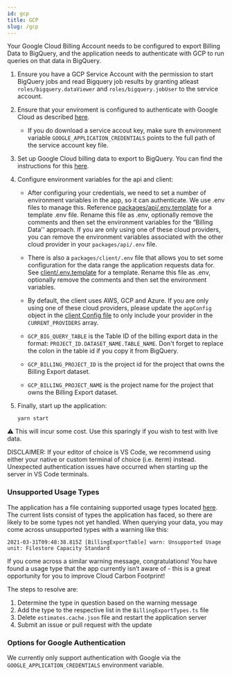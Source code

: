 ```yaml
---
id: gcp
title: GCP
slug: /gcp
---
```


Your Google Cloud Billing Account needs to be configured to export Billing Data to BigQuery, and the application needs to authenticate with GCP to run queries on that data in BigQuery.

1.  Ensure you have a GCP Service Account with the permission to start BigQuery jobs and read Bigquery job results by granting atleast `roles/bigquery.dataViewer` and `roles/bigquery.jobUser` to the service account.

2.  Ensure that your enviroment is configured to authenticate with Google Cloud as described [here](https://cloud.google.com/docs/authentication/getting-started).

    - If you do download a service accout key, make sure th environment variable `GOOGLE_APPLICATION_CREDENTIALS` points to the full path of the service account key file.

3.  Set up Google Cloud billing data to export to BigQuery. You can find the instructions for this [here](https://cloud.google.com/billing/docs/how-to/export-data-bigquery).

4.  Configure environment variables for the api and client:

    - After configuring your credentials, we need to set a number of environment variables in the app, so it can authenticate. We use .env files to manage this. Reference [packages/api/.env.template](https://github.com/cloud-carbon-footprint/cloud-carbon-footprint/blob/trunk/packages/api/.env.template) for a template .env file. Rename this file as .env, optionally remove the comments and then set the environment variables for the “Billing Data'' approach. If you are only using one of these cloud providers, you can remove the environment variables associated with the other cloud provider in your `packages/api/.env` file.

    - There is also a `packages/client/.env` file that allows you to set some configuration for the data range the application requests data for. See [client/.env.template](https://github.com/cloud-carbon-footprint/cloud-carbon-footprint/blob/trunk/packages/client/.env.template) for a template. Rename this file as .env, optionally remove the comments and then set the environment variables.

    - By default, the client uses AWS, GCP and Azure. If you are only using one of these cloud providers, please update the `appConfig` object in the [client Config file](https://github.com/cloud-carbon-footprint/cloud-carbon-footprint/blob/trunk/packages/client/src/Config.ts) to only include your provider in the `CURRENT_PROVIDERS` array.

    -  `GCP_BIG_QUERY_TABLE` is the Table ID of the billing export data in the format: `PROJECT_ID.DATASET_NAME.TABLE_NAME`. Don't forget to replace the colon in the table id if you copy it from BigQuery.
    -  `GCP_BILLING_PROJECT_ID` is the project id for the project that owns the Billing Export dataset.
    -  `GCP_BILLING_PROJECT_NAME` is the project name for the project that owns the Billing Export dataset.

5.  Finally, start up the application:

        yarn start

⚠️ This will incur some cost. Use this sparingly if you wish to test with live data.

DISCLAIMER: If your editor of choice is VS Code, we recommend using either your native or custom terminal of choice (i.e. iterm) instead. Unexpected authentication issues have occurred when starting up the server in VS Code terminals.

### Unsupported Usage Types

The application has a file containing supported usage types located [here](https://github.com/cloud-carbon-footprint/cloud-carbon-footprint/blob/trunk/packages/core/src/services/gcp/BillingExportTypes.ts). The current lists consist of types the application has faced, so there are likely to be some types not yet handled. When querying your data, you may come across unsupported types with a warning like this:

`2021-03-31T09:48:38.815Z [BillingExportTable] warn: Unsupported Usage unit: Filestore Capacity Standard`

If you come across a similar warning message, congratulations! You have found a usage type that the app currently isn’t aware of - this is a great opportunity for you to improve Cloud Carbon Footprint!

The steps to resolve are:

1. Determine the type in question based on the warning message
2. Add the type to the respective list in the `BillingExportTypes.ts` file
3. Delete `estimates.cache.json` file and restart the application server
4. Submit an issue or pull request with the update

### Options for Google Authentication

We currently only support authentication with Google via the `GOOGLE_APPLICATION_CREDENTIALS` environment variable.

<!-- © 2021 Thoughtworks, Inc. -->
